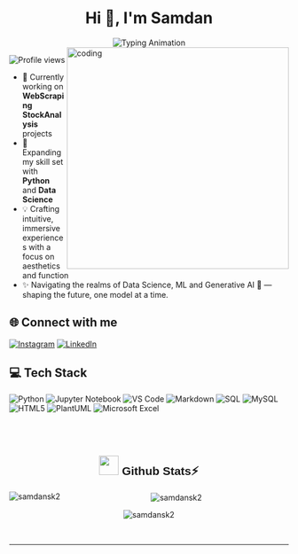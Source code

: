 <h1 align="center">Hi 👋, I'm Samdan</h1>

<div align="center">
  <img src="https://readme-typing-svg.demolab.com?font=Calibiri+Code&weight=900&size=35&pause=1000&color=9418F7&center=true&vCenter=true&width=500&height=100&lines=Software Developer!!;Problem+Solver;" alt="Typing Animation">
</div>

<img align= "right" alt="coding" width="400" src="https://github.com/user-attachments/assets/912b2347-dedb-4ef8-80b7-efefc4a6b82f">

![Profile views](https://komarev.com/ghpvc/?username=samdansk2&label=Profile%20views&color=60598F&style=flat)

- 🔭 Currently working on **WebScraping StockAnalysis** projects
- 🌱 Expanding my skill set with **Python** and **Data Science**
-  💡 Crafting intuitive, immersive experiences with a focus on aesthetics and function
- ✨ Navigating the realms of Data Science, ML and Generative AI 🚀 — shaping the future, one model at a time.

## 🌐 Connect with me
[![Instagram](https://img.shields.io/badge/Instagram-E4405F?style=for-the-badge&logo=instagram&logoColor=white)](https://www.instagram.com/_drag__xagger_/) [![LinkedIn](https://img.shields.io/badge/LinkedIn-0077B5?style=for-the-badge&logo=linkedin&logoColor=white)](https://www.linkedin.com/in/samdanshaik) 


## 💻 Tech Stack

<div class="badges-intro">

![Python](https://img.shields.io/badge/-Python-000000?style=flat&logo=python&logoColor=#3776AB)
![Jupyter Notebook](https://img.shields.io/badge/-Jupyter%20Notebook-000000?style=flat&logo=jupyter&logoColor=#F37626)
![VS Code](https://img.shields.io/badge/-VS%20Code-000000?style=flat&logo=visual-studio-code&logoColor=#007ACC)
![Markdown](https://img.shields.io/badge/-Markdown-000000?style=flat&logo=markdown&logoColor=#000000)
![SQL](https://img.shields.io/badge/-SQL-000000?style=flat&logo=sql&logoColor=#4479A1)
![MySQL](https://img.shields.io/badge/-MySQL-000000?style=flat&logo=mysql&logoColor=#4479A1)
![HTML5](https://img.shields.io/badge/-HTML5-000000?style=flat&logo=html5&logoColor=#E34F26)
![PlantUML](https://img.shields.io/badge/-PlantUML-000000?style=flat&logo=plantuml&logoColor=#32C850)
![Microsoft Excel](https://img.shields.io/badge/-Microsoft%20Excel-000000?style=flat&logo=microsoft-excel&logoColor=#217346)

</div>

<!-- <hr></hr> -->
<br>
<!-- <details> -->
<div align="center" width="50"><br>
<h2 align="center" style="font-family: 'Poppins', sans-serif;"> <img src="https://media.giphy.com/media/iY8CRBdQXODJSCERIr/giphy.gif" width="35"><b> Github Stats⚡ </b>
</h2>

<p><img align="left" src="https://github-readme-stats.vercel.app/api/top-langs?username=samdansk2&show_icons=true&locale=en&layout=compact&theme=midnight-purple" alt="samdansk2" </p>

<p>&nbsp;<img align="center" src="https://github-readme-stats.vercel.app/api?username=samdansk2&show_icons=true&locale=en&theme=midnight-purple" alt="samdansk2" /></p>

<p><img align="center" src="https://github-readme-streak-stats.herokuapp.com/?user=samdansk2&theme=midnight-purple" alt="samdansk2" /></p></br>
<!-- </details> -->
<hr></hr>
